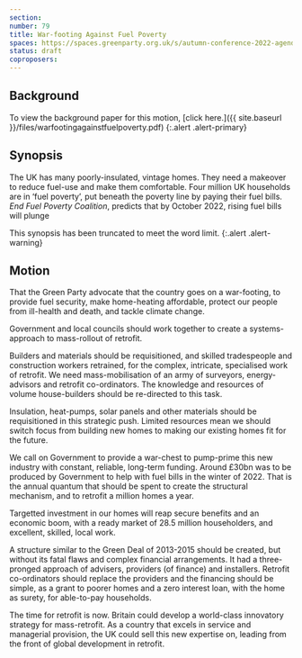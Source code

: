 ```yaml
---
section:
number: 79
title: War-footing Against Fuel Poverty
spaces: https://spaces.greenparty.org.uk/s/autumn-conference-2022-agenda-forum/?contentId=101935
status: draft
coproposers:
---
```

## Background
To view the background paper for this motion, [click here.]({{ site.baseurl }}/files/warfootingagainstfuelpoverty.pdf)
{:.alert .alert-primary}


## Synopsis
The UK has many poorly-insulated, vintage homes. They need a makeover to reduce fuel-use and make them comfortable. Four million UK households are in ‘fuel poverty’, put beneath the poverty line by paying their fuel bills. *End Fuel Poverty Coalition*, predicts that by October 2022, rising fuel bills will plunge

This synopsis has been truncated to meet the word limit.
{:.alert .alert-warning}

## Motion
That the Green Party advocate that the country goes on a war-footing, to provide fuel security, make home-heating affordable, protect our people from ill-health and death, and tackle climate change.

Government and local councils should work together to create a systems-approach to mass-rollout of retrofit.

Builders and materials should be requisitioned, and skilled tradespeople and construction workers retrained, for the complex, intricate, specialised work of retrofit. We need mass-mobilisation of an army of surveyors, energy-advisors and retrofit co-ordinators. The knowledge and resources of volume house-builders should be re-directed to this task.

Insulation, heat-pumps, solar panels and other materials should be requisitioned in this strategic push. Limited resources mean we should switch focus from building new homes to making our existing homes fit for the future.

We call on Government to provide a war-chest to pump-prime this new industry with constant, reliable, long-term funding. Around £30bn was to be produced by Government to help with fuel bills in the winter of 2022. That is the annual quantum that should be spent to create the structural mechanism, and to retrofit a million homes a year.

Targetted investment in our homes will reap secure benefits and an economic boom, with a ready market of 28.5 million householders, and excellent, skilled, local work.

A structure similar to the Green Deal of 2013-2015 should be created, but without its fatal flaws and complex financial arrangements. It had a three-pronged approach of advisers, providers (of finance) and installers. Retrofit co-ordinators should replace the providers and the financing should be simple, as a grant to poorer homes and a zero interest loan, with the home as surety, for able-to-pay households.

The time for retrofit is now. Britain could develop a world-class innovatory strategy for mass-retrofit. As a  country that excels in service and managerial provision, the UK could sell this new expertise on, leading from the front of global development in retrofit.